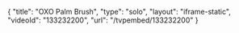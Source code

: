 {
    "title": "OXO Palm Brush",
    "type": "solo",
    "layout": "iframe-static",
    "videoId": "133232200",
    "url": "\/tvpembed\/133232200"
}